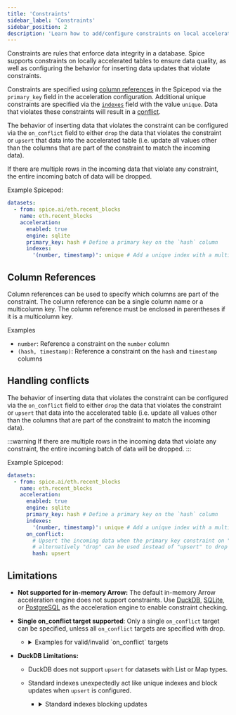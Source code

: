 ```yaml
---
title: 'Constraints'
sidebar_label: 'Constraints'
sidebar_position: 2
description: 'Learn how to add/configure constraints on local acceleration tables in Spice.'
---
```


Constraints are rules that enforce data integrity in a database. Spice supports constraints on locally accelerated tables to ensure data quality, as well as configuring the behavior for inserting data updates that violate constraints.

Constraints are specified using [column references](#column-references) in the Spicepod via the `primary_key` field in the acceleration configuration. Additional unique constraints are specified via the [`indexes`](./indexes.md) field with the value `unique`. Data that violates these constraints will result in a [conflict](#handling-conflicts).

The behavior of inserting data that violates the constraint can be configured via the `on_conflict` field to either `drop` the data that violates the constraint or `upsert` that data into the accelerated table (i.e. update all values other than the columns that are part of the constraint to match the incoming data).

If there are multiple rows in the incoming data that violate any constraint, the entire incoming batch of data will be dropped.

Example Spicepod:

```yaml
datasets:
  - from: spice.ai/eth.recent_blocks
    name: eth.recent_blocks
    acceleration:
      enabled: true
      engine: sqlite
      primary_key: hash # Define a primary key on the `hash` column
      indexes:
        '(number, timestamp)': unique # Add a unique index with a multicolumn key comprised of the `number` and `timestamp` columns
```

## Column References

Column references can be used to specify which columns are part of the constraint. The column reference can be a single column name or a multicolumn key. The column reference must be enclosed in parentheses if it is a multicolumn key.

Examples

- `number`: Reference a constraint on the `number` column
- `(hash, timestamp)`: Reference a constraint on the `hash` and `timestamp` columns

## Handling conflicts

The behavior of inserting data that violates the constraint can be configured via the `on_conflict` field to either `drop` the data that violates the constraint or `upsert` that data into the accelerated table (i.e. update all values other than the columns that are part of the constraint to match the incoming data).

:::warning
If there are multiple rows in the incoming data that violate any constraint, the entire incoming batch of data will be dropped.
:::

Example Spicepod:

```yaml
datasets:
  - from: spice.ai/eth.recent_blocks
    name: eth.recent_blocks
    acceleration:
      enabled: true
      engine: sqlite
      primary_key: hash # Define a primary key on the `hash` column
      indexes:
        '(number, timestamp)': unique # Add a unique index with a multicolumn key comprised of the `number` and `timestamp` columns
      on_conflict:
        # Upsert the incoming data when the primary key constraint on "hash" is violated,
        # alternatively "drop" can be used instead of "upsert" to drop the data update.
        hash: upsert
```

## Limitations

- **Not supported for in-memory Arrow:** The default in-memory Arrow acceleration engine does not support constraints. Use [DuckDB](/components/data-accelerators/duckdb.md), [SQLite](/components/data-accelerators/duckdb.md), or [PostgreSQL](/components/data-accelerators/postgres/index.md) as the acceleration engine to enable constraint checking.
- **Single on_conflict target supported**: Only a single `on_conflict` target can be specified, unless all `on_conflict` targets are specified with drop.

  - <details>
      <summary>Examples for valid/invalid `on_conflict` targets</summary>
      <div>
        The following Spicepod is invalid because it specifies multiple `on_conflict` targets with `upsert`:

    :::danger[Invalid]

      ```yaml
      datasets:

      - from: spice.ai/eth.recent_blocks
        name: eth.recent_blocks
        acceleration:
          enabled: true
          engine: sqlite
          primary_key: hash
          indexes:
            "(number, timestamp)": unique
          on_conflict:
            hash: upsert
            "(number, timestamp)": upsert
      ```

    :::

          The following Spicepod is valid because it specifies multiple `on_conflict` targets with `drop`, which is allowed:

    :::tip[Valid]

      ```yaml
      datasets:

      - from: spice.ai/eth.recent_blocks
        name: eth.recent_blocks
          acceleration:
          enabled: true
          engine: sqlite
          primary_key: hash
          indexes:
            "(number, timestamp)": unique
          on_conflict:
            hash: drop
            "(number, timestamp)": drop
      ```

    :::

          The following Spicepod is invalid because it specifies multiple `on_conflict` targets with `upsert` and `drop`:

    :::danger[Invalid]
      ```yaml
      datasets:

      - from: spice.ai/eth.recent_blocks
        name: eth.recent_blocks
        acceleration:
          enabled: true
          engine: sqlite
          primary_key: hash
          indexes:
            "(number, timestamp)": unique
          on_conflict:
            hash: upsert
            "(number, timestamp)": drop
      ```

    :::

      </div>
    </details>

- **DuckDB Limitations:**

  - DuckDB does not support `upsert` for datasets with List or Map types.
  - Standard indexes unexpectedly act like unique indexes and block updates when `upsert` is configured.

    - <details>
        <summary>Standard indexes blocking updates</summary>
        <div>
          The following Spicepod specifies a standard index on the `number` column, which blocks updates when `upsert` is configured for the `hash` column:

          ```yaml
          datasets:
            - from: spice.ai/eth.recent_blocks
              name: eth.recent_blocks
              acceleration:
                enabled: true
                engine: duckdb
                primary_key: hash
                indexes:
                  number: enabled
                on_conflict:
                  hash: upsert
          ```

          The following error is returned when attempting to upsert data into the `eth.recent_blocks` table:

          ```bash
          ERROR runtime::accelerated_table::refresh: Error adding data for eth.recent_blocks: External error:
          Unable to insert into duckdb table: Binder Error: Can not assign to column 'number' because
          it has a UNIQUE/PRIMARY KEY constraint
          ```

          This is a limitation of DuckDB.

        </div>
      </details>
